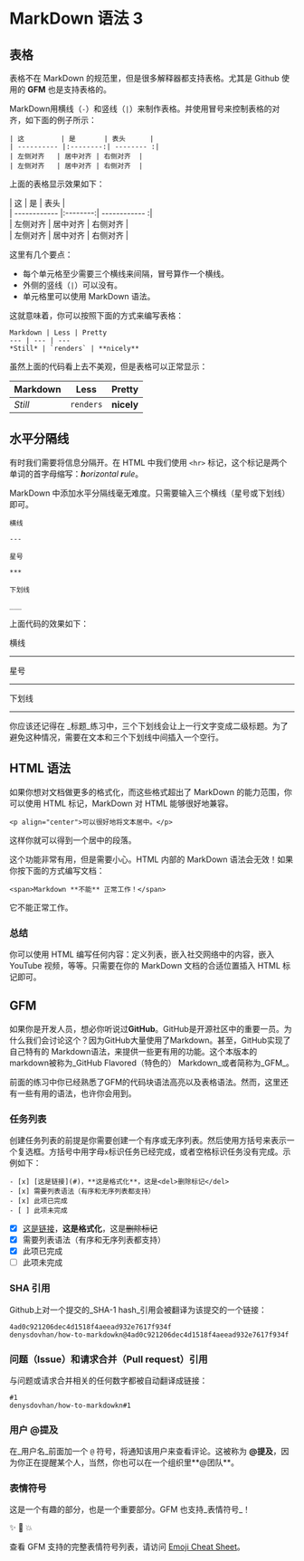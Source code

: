 # MarkDown 语法 3

## 表格

表格不在 MarkDown 的规范里，但是很多解释器都支持表格。尤其是 Github 使用的 **GFM** 也是支持表格的。

MarkDown用横线（`-`）和竖线（`|`）来制作表格。并使用冒号来控制表格的对齐，如下面的例子所示：

    | 这         | 是       | 表头      |
    | ---------- |:--------:| -------- :|
    | 左侧对齐   | 居中对齐 | 右侧对齐  |
    | 左侧对齐   | 居中对齐 | 右侧对齐  |

上面的表格显示效果如下：

| 这         | 是       | 表头         |  
| ------------ |:--------:| ------------ :|  
| 左侧对齐 | 居中对齐 | 右侧对齐  |  
| 左侧对齐 | 居中对齐 | 右侧对齐  |  

这里有几个要点：

* 每个单元格至少需要三个横线来间隔，冒号算作一个横线。
* 外侧的竖线（`|`）可以没有。
* 单元格里可以使用 MarkDown 语法。

这就意味着，你可以按照下面的方式来编写表格：

    Markdown | Less | Pretty
    --- | --- | ---
    *Still* | `renders` | **nicely**

虽然上面的代码看上去不美观，但是表格可以正常显示：

Markdown | Less | Pretty  
--- | --- | ---  
*Still* | `renders` | **nicely**

## 水平分隔线

有时我们需要将信息分隔开。在 HTML 中我们使用 `<hr>` 标记，这个标记是两个单词的首字母缩写：_**h**orizontal **r**ule_。

MarkDown 中添加水平分隔线毫无难度。只需要输入三个横线（星号或下划线）即可。

    横线

    ---

    星号

    ***

    下划线

    ___

上面代码的效果如下：

横线

---

星号

***

下划线

___


你应该还记得在 _标题_练习中，三个下划线会让上一行文字变成二级标题。为了避免这种情况，需要在文本和三个下划线中间插入一个空行。

## HTML 语法

如果你想对文档做更多的格式化，而这些格式超出了 MarkDown 的能力范围，你可以使用 HTML 标记，MarkDown 对 HTML 能够很好地兼容。

    <p align="center">可以很好地将文本居中。</p>

这样你就可以得到一个居中的段落。

这个功能非常有用，但是需要小心。HTML 内部的 MarkDown 语法会无效！如果你按下面的方式编写文档：

    <span>Markdown **不能** 正常工作！</span>

它不能正常工作。

### 总结

你可以使用 HTML 编写任何内容：定义列表，嵌入社交网络中的内容，嵌入 YouTube 视频，等等。只需要在你的 MarkDown 文档的合适位置插入 HTML 标记即可。

## GFM

如果你是开发人员，想必你听说过**GitHub**。GitHub是开源社区中的重要一员。为什么我们会讨论这个？因为GitHub大量使用了Markdown。甚至，GitHub实现了自己特有的 Markdown语法，来提供一些更有用的功能。这个本版本的markdown被称为_GitHub Flavored（特色的） Markdown_或者简称为_GFM_。

前面的练习中你已经熟悉了GFM的代码块语法高亮以及表格语法。然而，这里还有一些有用的语法，也许你会用到。

### 任务列表

创建任务列表的前提是你需要创建一个有序或无序列表。然后使用方括号来表示一个复选框。方括号中用字母`x`标识任务已经完成，或者空格标识任务没有完成。示例如下：

    - [x] [这是链接](#)，**这是格式化**，这是<del>删除标记</del>
    - [x] 需要列表语法（有序和无序列表都支持）
    - [x] 此项已完成
    - [ ] 此项未完成

- [x] [这是链接](#)，**这是格式化**，这是<del>删除标记</del>
- [x] 需要列表语法（有序和无序列表都支持）
- [x] 此项已完成
- [ ] 此项未完成

### SHA 引用

Github上对一个提交的_SHA-1 hash_引用会被翻译为该提交的一个链接：

    4ad0c921206dec4d1518f4aeead932e7617f934f
    denysdovhan/how-to-markdowkn@4ad0c921206dec4d1518f4aeead932e7617f934f

### 问题（Issue）和请求合并（Pull request）引用

与问题或请求合并相关的任何数字都被自动翻译成链接：

    #1
    denysdovhan/how-to-markdowkn#1

### 用户 @提及

在_用户名_前面加一个 `@` 符号，将通知该用户来查看评论。这被称为 **@提及**，因为你正在提醒某个人，当然，你也可以在一个组织里**@团队**。

### 表情符号

这是一个有趣的部分，也是一个重要部分。GFM 也支持_表情符号_！

✨ 🐫 💥

查看 GFM 支持的完整表情符号列表，请访问 [Emoji Cheat Sheet](http://www.emoji-cheat-sheet.com/)。
